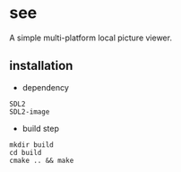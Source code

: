 # see
A simple multi-platform local picture viewer.

## installation
- dependency
```
SDL2
SDL2-image
```
- build step
```
mkdir build
cd build
cmake .. && make
```
